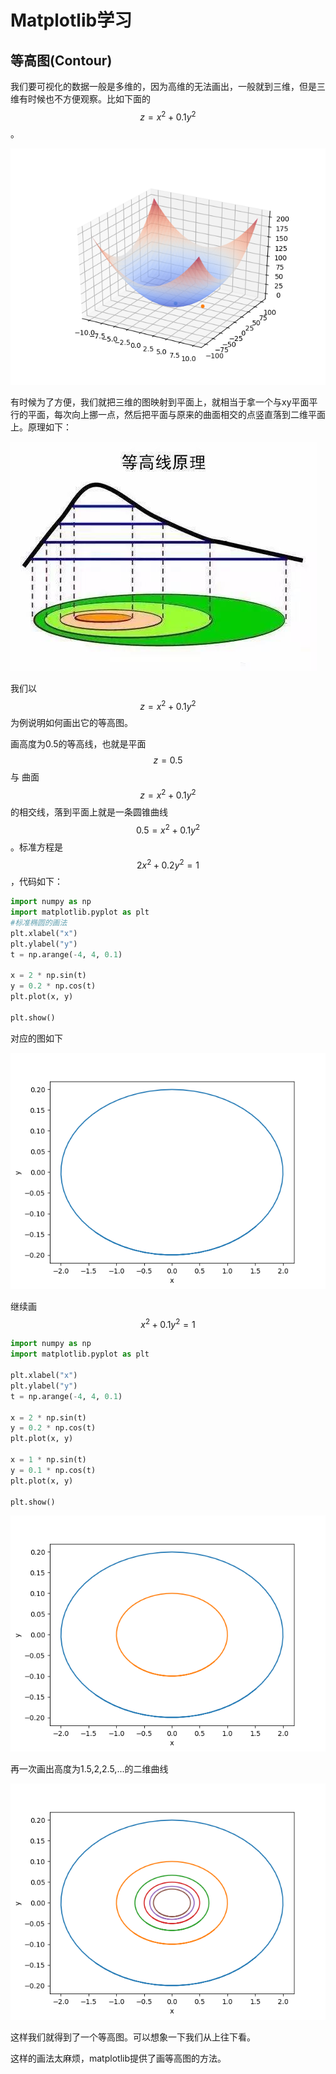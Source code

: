 # Matplotlib学习





## 等高图\(Contour\)

我们要可视化的数据一般是多维的，因为高维的无法画出，一般就到三维，但是三维有时候也不方便观察。比如下面的 $$z=x^2+0.1y^2$$ 。

![&#x4E09;&#x7EF4;&#x56FE;](.gitbook/assets/contour1.png)

有时候为了方便，我们就把三维的图映射到平面上，就相当于拿一个与xy平面平行的平面，每次向上挪一点，然后把平面与原来的曲面相交的点竖直落到二维平面上。原理如下：

![](.gitbook/assets/contour2.jpeg)

我们以 $$z=x^2+0.1y^2$$ 为例说明如何画出它的等高图。

画高度为0.5的等高线，也就是平面 $$z=0.5$$ 与 曲面$$z=x^2+0.1y^2$$ 的相交线，落到平面上就是一条圆锥曲线 $$0.5=x^2+0.1y^2$$ 。标准方程是 $$2x^2+0.2y^2=1$$ ，代码如下：

```python
import numpy as np
import matplotlib.pyplot as plt
#标准椭圆的画法
plt.xlabel("x")
plt.ylabel("y")
t = np.arange(-4, 4, 0.1)

x = 2 * np.sin(t)
y = 0.2 * np.cos(t)
plt.plot(x, y)

plt.show()

```

对应的图如下

![](.gitbook/assets/contour3.png)

继续画 $$x^2+0.1y^2=1$$ 

```python
import numpy as np
import matplotlib.pyplot as plt

plt.xlabel("x")
plt.ylabel("y")
t = np.arange(-4, 4, 0.1)

x = 2 * np.sin(t)
y = 0.2 * np.cos(t)
plt.plot(x, y)

x = 1 * np.sin(t)
y = 0.1 * np.cos(t)
plt.plot(x, y)

plt.show()

```



![](.gitbook/assets/contour4.png)

再一次画出高度为1.5,2,2.5,...的二维曲线

![](.gitbook/assets/contour5.png)

这样我们就得到了一个等高图。可以想象一下我们从上往下看。

这样的画法太麻烦，matplotlib提供了画等高图的方法。





